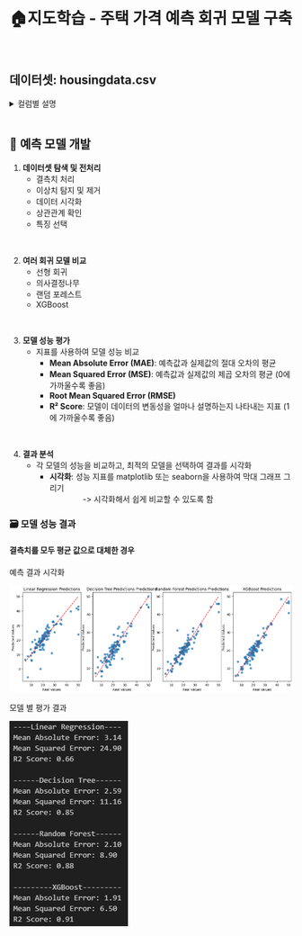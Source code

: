 # 🏠지도학습 - 주택 가격 예측 회귀 모델 구축
</br>

## 데이터셋: housingdata.csv

<details>
<summary>컬럼별 설명</summary>
<div markdown="1">

- CRIM: **마을별 1인당 범죄율**
    - per capita crime rate by town
- ZN: **25,000평방피트 이상의 부지에 대해 구획된 주거용 토지의 비율**
    - proportion of residential land zoned for lots over 25,000 sq.ft
- INDUS
    - proportion of non-retail business acres per town
- CHAS 
    - Charles River dummy variable (1 if tract bounds river; 0 otherwise)
- NOX 
    - nitric oxides concentration (parts per 10 million)
- RM: **주거당 평균 객실 수**
    - average number of rooms per dwelling
- AGE: **1940년 이전에 지어진 소유주 점유의 비율**
    - proportion of owner-occupied units built prior to 1940
- DIS: **보스턴 고용 센터 5곳까지의 가중 거리** 
    - weighted distances to five Boston employment centres
- RAD: **방사형 고속도로 접근성 지수**
    - index of accessibility to radial highways
- TAX: **$10,000당 전액 재산세율**
    - full-value property-tax rate per $10,000
- PTRATIO
    - pupil-teacher ratio by town
- B
    - 1000(Bk - 0.63)^2 where Bk is the proportion of blacks by town
    - 마을별 흑인 비율입니다
- LSTAT 
    - % lower status of the population
- MEDV: **소유주가 거주하는 주택의 중간값 $1000$s**
    - Median value of owner-occupied homes in $1000's

</div>
</details>
</br>

## 🤖 예측 모델 개발

1. **데이터셋 탐색 및 전처리**
    - 결측치 처리
    - 이상치 탐지 및 제거
    - 데이터 시각화
    - 상관관계 확인
    - 특징 선택
</br>

2. **여러 회귀 모델 비교**
    - 선형 회귀
    - 의사결정나무
    - 랜덤 포레스트
    - XGBoost
</br>

3. **모델 성능 평가**
    - 지표를 사용하여 모델 성능 비교
        - **Mean Absolute Error (MAE)**: 예측값과 실제값의 절대 오차의 평균
        - **Mean Squared Error (MSE)**: 예측값과 실제값의 제곱 오차의 평균 (0에 가까울수록 좋음)
        - **Root Mean Squared Error (RMSE)**
        - **R² Score**: 모델이 데이터의 변동성을 얼마나 설명하는지 나타내는 지표 (1에 가까울수록 좋음)
</br>

4. **결과 분석**
    - 각 모델의 성능을 비교하고, 최적의 모델을 선택하여 결과를 시각화
        - **시각화**: 성능 지표를 matplotlib 또는 seaborn을 사용하여 막대 그래프 그리기   
&nbsp;&nbsp;&nbsp;&nbsp;&nbsp;&nbsp;&nbsp;&nbsp;&nbsp;&nbsp;&nbsp;&nbsp;&nbsp;&nbsp;&nbsp;-> 시각화해서 쉽게 비교할 수 있도록 함

### 🗃️ 모델 성능 결과
#### 결측치를 모두 평균 값으로 대체한 경우
예측 결과 시각화     

![plot_result](./housing2.png)

모델 별 평가 결과    

![fillna(mean)](./housing1.png)